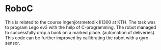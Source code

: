 # RoboC
This is related to the course Ingenjörsmetodik II1300 at KTH. 
The task was to program Lego ev3 with the help of C-programming. 
The robot managed to successfully drop a book on a marked place. (automation of deliveries)  
This code can be further improved by callibrating the robot with a gyro-sensor.
